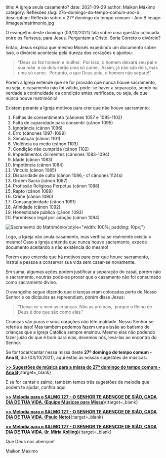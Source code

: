 title: A igreja anula casamento?
date: 2021-09-29
author: Maikon Máximo
category: Reflexões
slug: 27o-domingo-do-tempo-comum-ano-b
description: Reflexão sobre o 27º domingo do tempo comum - Ano B
image: /images/matrimonio.jpg

O evangelho deste domingo (03/10/2021) fala sobre uma questão colocada entre os Fariseus, para Jesus. 
Perguntam a Cristo.
Seria Correto o divórcio?

Então, Jesus explica que mesmo Moisés expedindo um documento sobre isso, o divórcio acontecia pela dureza dos corações e ajuntou:

>"Deus os fez homem e mulher. 
 Por isso, o homem deixará seu pai e sua mãe 
e os dois serão uma só carne. 
Assim, já não são dois, mas uma só carne. 
Portanto, o que Deus uniu, o homem não separe!" 

Porém a Igreja entende que se for provado que nunca houve sacramento, ou seja, o casamento não foi válido, pode-se haver a separação, sendo na verdade a continuidade da condição antes verificada, ou seja, de que nunca houve matrimônio! 

Existem perante a Igreja motivos para crer que não houve sacramento:

1. Falhas de consentimento (cânones 1057 e 1095-1102)
2. Falta de capacidade para consentir (cânon 1095)
3. Ignorância (cânon 1096)
4. Erro (cânones 1097-1099)
5. Simulação (cânon 1101)
6. Violência ou medo (cânon 1103)
7. Condição não cumprida (cânon 1102)
8. Impedimentos dirimentes (cânones 1083-1094)
9. Idade (cânon 1083)
10. Impotência (cânon 1084)
11. Vínculo (cânon 1085)
12. Disparidade de culto (cânon 1086,- cf cânones 1124s)
13. Ordem Sacra (cânon 1087)
14. Profissão Religiosa Perpétua (cânon 1088)
15. Rapto (cânon 1089)
16. Crime (cânon 1090)
17. Consangüinidade (cânon 1091)
18. Afinidade (cânon 1092)
19. Honestidade pública (cânon 1093)
20. Parentesco legal por adoção (cânon 1094)

![Sacramento do Matrimônio](https://blog.musicasparamissa.com.br/images/matrimonio.jpg){:style="width: 100%; padding: 10px;"}

Logo, a Igreja não anula casamento, mas verifica se realmente existiu o mesmo!
Caso a Igreja entenda que nunca houve sacramento, expede documento aceitando a não existência do mesmo!

Porém caso entenda que há motivos para crer que houve sacramento,
instrui a pessoa a conservar sua vida sem casar-se novamente.

Em suma, algumas ações podem justificar a separação do casal, porém não o sacramento,
noutras pode-se provar que o casamento não foi consumado como sacramento divino. 

O evangelho segue dizendo que crianças eram colocadas perto de Nosso Senhor e os dicípulos as repreendiam,
porém disse Jesus: 

>"Deixai vir a mim as crianças. Não as proibais, 
porque o Reino de Deus é dos que são como elas."

Crianças são puras e seus corações não têm maldade. Nosso Senhor se referia a isso!
Mas também podemos fazem uma alusão ao batismo de crianças que a Igreja Católica sempre ensinou.
Mesmo elas não podendo fazer juízo do que é bom para elas, devemos nós, levá-las ao encontro do Senhor.




Se for tocar/cantar nessa missa deste **27º domingo do tempo comum - Ano B**, dia (03/10/2021),
aqui estão as nossas sugestões de músicas:

[**>> Sugestões de música para a missa do 27º domingo do tempo comum - Ano B**](https://musicasparamissa.com.br/sugestoes-para/27o-domingo-do-tempo-comum-ano-b/){:target=\_blank}

E se for cantar o salmo, também temos três sugestões de melodia que podem te ajudar, confira aqui:

[**>> Melodia para o SALMO 127 - O SENHOR TE ABENÇOE DE SIÃO, CADA DIA DE TUA VIDA. (Equipe Músicas para Missa)**](https://musicasparamissa.com.br/musica/salmo-127-o-senhor-te-abencoe-de-siao-cada-dia-de-tua-vida/){:target=\_blank}

[**>> Melodia para o SALMO 127 - O SENHOR TE ABENÇOE DE SIÃO, CADA DIA DE TUA VIDA. (Paulo Neto)**](https://musicasparamissa.com.br/musica/salmo-127-o-senhor-te-abencoe-de-siao-paulo-neto/){:target=\_blank}

[**>> Melodia para o SALMO 127 - O SENHOR TE ABENÇOE DE SIÃO, CADA DIA DE TUA VIDA. (Ir. Miria Kolling)**](https://musicasparamissa.com.br/musica/salmo-127-128-o-senhor-te-abencoe-de-siao-ir-miria/){:target=\_blank}

Que Deus nos abençoe!

Maikon Máximo
